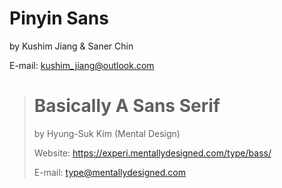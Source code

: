 # Pinyin Sans

by Kushim Jiang & Saner Chin

E-mail: kushim_jiang@outlook.com

>   # Basically A Sans Serif
>   
>   by Hyung-Suk Kim (Mental Design)
> 
>   Website: https://experi.mentallydesigned.com/type/bass/
> 
>   E-mail: type@mentallydesigned.com